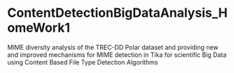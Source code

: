 # ContentDetectionBigDataAnalysis_HomeWork1
MIME diversity analysis of the TREC-DD Polar dataset and providing new and improved mechanisms for MIME detection in Tika for scientific Big Data using Content Based File Type Detection Algorithms
